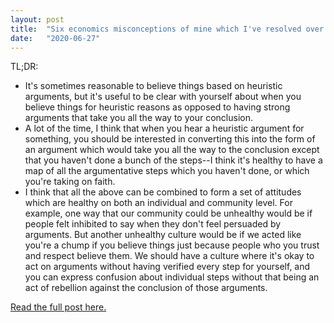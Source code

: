 ```yaml
---
layout: post
title:  "Six economics misconceptions of mine which I've resolved over the last few years"
date:   "2020-06-27"
---
```


TL;DR:

- It's sometimes reasonable to believe things based on heuristic arguments, but it's useful to be clear with yourself about when you believe things for heuristic reasons as opposed to having strong arguments that take you all the way to your conclusion.
- A lot of the time, I think that when you hear a heuristic argument for something, you should be interested in converting this into the form of an argument which would take you all the way to the conclusion except that you haven't done a bunch of the steps--I think it's healthy to have a map of all the argumentative steps which you haven't done, or which you're taking on faith.
- I think that all the above can be combined to form a set of attitudes which are healthy on both an individual and community level. For example, one way that our community could be unhealthy would be if people felt inhibited to say when they don't feel persuaded by arguments. But another unhealthy culture would be if we acted like you're a chump if you believe things just because people who you trust and respect believe them. We should have a culture where it's okay to act on arguments without having verified every step for yourself, and you can express confusion about individual steps without that being an act of rebellion against the conclusion of those arguments.

[Read the full post here.](https://forum.effectivealtruism.org/posts/53JxkvQ7RKAJ4nHc4/some-thoughts-on-deference-and-inside-view-models?fbclid=IwAR3VL87A_VggbqXn3dSN5lJLThTs-Qs98lNQFshkWeQmGZIHhej4tTJmKss)